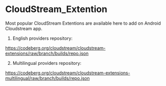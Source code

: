 # CloudStream_Extention
 Most popular CloudStream Extentions are available here to add on Android Cloudstream app.







1.  English providers repository:

 https://codeberg.org/cloudstream/cloudstream-extensions/raw/branch/builds/repo.json

2.  Multilingual providers repository:

https://codeberg.org/cloudstream/cloudstream-extensions-multilingual/raw/branch/builds/repo.json
